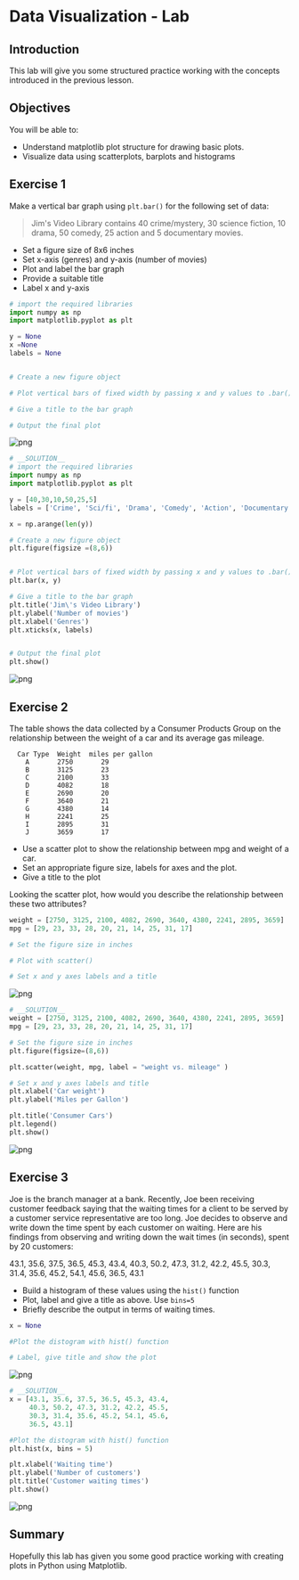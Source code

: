 
# Data Visualization - Lab

## Introduction
This lab will give you some structured practice working with the concepts introduced in the previous lesson.

## Objectives
You will be able to:
* Understand matplotlib plot structure for drawing basic plots.
* Visualize data using scatterplots, barplots and histograms

## Exercise 1

Make a vertical bar graph using `plt.bar()` for the following set of data:

>Jim's Video Library contains 40 crime/mystery, 30 science fiction, 10 drama, 50 comedy, 25 action and 5 documentary movies.

* Set a figure size of 8x6 inches
* Set x-axis (genres) and y-axis (number of movies)
* Plot and label the bar graph
* Provide a suitable title
* Label x and y-axis



```python
# import the required libraries
import numpy as np
import matplotlib.pyplot as plt

y = None
x =None
labels = None


# Create a new figure object

# Plot vertical bars of fixed width by passing x and y values to .bar() function 

# Give a title to the bar graph

# Output the final plot

```


![png](index_files/index_1_0.png)



```python
# __SOLUTION__ 
# import the required libraries
import numpy as np
import matplotlib.pyplot as plt

y = [40,30,10,50,25,5]
labels = ['Crime', 'Sci/fi', 'Drama', 'Comedy', 'Action', 'Documentary' ]

x = np.arange(len(y))

# Create a new figure object
plt.figure(figsize =(8,6))


# Plot vertical bars of fixed width by passing x and y values to .bar() function 
plt.bar(x, y)

# Give a title to the bar graph
plt.title('Jim\'s Video Library')
plt.ylabel('Number of movies')
plt.xlabel('Genres')
plt.xticks(x, labels)


# Output the final plot
plt.show()
```


![png](index_files/index_2_0.png)


## Exercise 2

The table shows the data collected by a Consumer Products Group on the relationship between the weight of a car and its average gas mileage.

      Car Type  Weight	miles per gallon
        A	    2750	   29
        B	    3125	   23
        C	    2100	   33
        D	    4082	   18
        E	    2690	   20
        F	    3640	   21
        G	    4380	   14
        H	    2241	   25
        I	    2895	   31
        J	    3659	   17
        
* Use a scatter plot to show the relationship between mpg and weight of a car. 
* Set an appropriate figure size, labels for axes and the plot.
* Give a title to the plot

Looking the scatter plot, how would you describe the relationship between these two attributes?


```python
weight = [2750, 3125, 2100, 4082, 2690, 3640, 4380, 2241, 2895, 3659]
mpg = [29, 23, 33, 28, 20, 21, 14, 25, 31, 17]

# Set the figure size in inches

# Plot with scatter()

# Set x and y axes labels and a title

```


![png](index_files/index_4_0.png)



```python
# __SOLUTION__ 
weight = [2750, 3125, 2100, 4082, 2690, 3640, 4380, 2241, 2895, 3659]
mpg = [29, 23, 33, 28, 20, 21, 14, 25, 31, 17]

# Set the figure size in inches
plt.figure(figsize=(8,6))

plt.scatter(weight, mpg, label = "weight vs. mileage" )

# Set x and y axes labels and title
plt.xlabel('Car weight')
plt.ylabel('Miles per Gallon')

plt.title('Consumer Cars')
plt.legend()
plt.show()
```


![png](index_files/index_5_0.png)


## Exercise 3

Joe is the branch manager at a bank. Recently, Joe been receiving customer feedback saying that the waiting times for a client to be served by a customer service representative are too long. Joe decides to observe and write down the time spent by each customer on waiting. Here are his findings from observing and writing down the wait times (in seconds), spent by 20 customers:

43.1, 35.6, 37.5, 36.5, 45.3, 43.4, 40.3, 50.2, 47.3, 31.2, 42.2, 45.5, 30.3, 31.4, 35.6, 45.2, 54.1, 45.6, 36.5, 43.1

* Build a histogram of these values using the `hist()` function
* Plot, label and give a title as above. Use  `bins=5`
* Briefly describe the output in terms of waiting times. 



```python
x = None

#Plot the distogram with hist() function

# Label, give title and show the plot

```


![png](index_files/index_7_0.png)



```python
# __SOLUTION__ 
x = [43.1, 35.6, 37.5, 36.5, 45.3, 43.4, 
     40.3, 50.2, 47.3, 31.2, 42.2, 45.5, 
     30.3, 31.4, 35.6, 45.2, 54.1, 45.6, 
     36.5, 43.1]

#Plot the distogram with hist() function
plt.hist(x, bins = 5)

plt.xlabel('Waiting time')
plt.ylabel('Number of customers')
plt.title('Customer waiting times')
plt.show()
```


![png](index_files/index_8_0.png)


## Summary

Hopefully this lab has given you some good practice working with creating plots in Python using Matplotlib.
